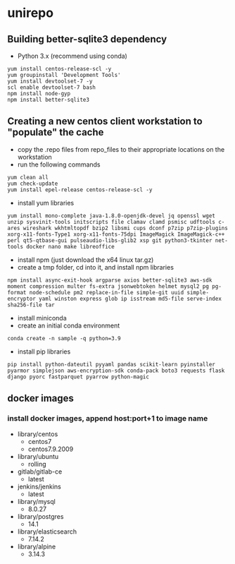 # unirepo

## Building better-sqlite3 dependency
 - Python 3.x (recommend using conda)
 ```
 yum install centos-release-scl -y
 yum groupinstall 'Development Tools'
 yum install devtoolset-7 -y
 scl enable devtoolset-7 bash
 npm install node-gyp
 npm install better-sqlite3 
 ```
## Creating a new centos client workstation to "populate" the cache
- copy the .repo files from repo_files to their appropriate locations on the workstation
- run the following commands
```
yum clean all
yum check-update
yum install epel-release centos-release-scl -y
```
- install yum libraries
```
yum install mono-complete java-1.8.0-openjdk-devel jq openssl wget unzip sysvinit-tools initscripts file clamav clamd psmisc udftools c-ares wireshark wkhtmltopdf bzip2 libsmi cups dconf p7zip p7zip-plugins xorg-x11-fonts-Type1 xorg-x11-fonts-75dpi ImageMagick ImageMagick-c++ perl qt5-qtbase-gui pulseaudio-libs-glib2 xsp git python3-tkinter net-tools docker nano make libreoffice
```
- install npm (just download the x64 linux tar.gz)
- create a tmp folder, cd into it, and install npm libraries
```
npm install async-exit-hook argparse axios better-sqlite3 aws-sdk moment compression multer fs-extra jsonwebtoken helmet mysql2 pg pg-format node-schedule pm2 replace-in-file simple-git uuid simple-encryptor yaml winston express glob ip isstream md5-file serve-index sha256-file tar
```
- install miniconda
- create an initial conda environment
```
conda create -n sample -q python=3.9
```
- install pip libraries
```
pip install python-dateutil pyyaml pandas scikit-learn pyinstaller pyarmor simplejson aws-encryption-sdk conda-pack boto3 requests flask django pyorc fastparquet pyarrow python-magic
```

## docker images
### install docker images, append host:port+1 to image name
- library/centos
  - centos7
  - centos7.9.2009
- library/ubuntu
  - rolling
- gitlab/gitlab-ce
  - latest
- jenkins/jenkins
  - latest
- library/mysql
  - 8.0.27
- library/postgres
  - 14.1
- library/elasticsearch
  - 7.14.2
- library/alpine
  - 3.14.3